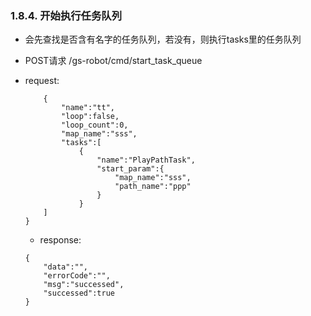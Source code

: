 ###  1.8.4. 开始执行任务队列

  - 会先查找是否含有名字的任务队列，若没有，则执行tasks里的任务队列

  - POST请求 /gs-robot/cmd/start_task_queue

  - request:

    ```
        {
            "name":"tt",
            "loop":false,
            "loop_count":0,
            "map_name":"sss",
            "tasks":[
                {
                    "name":"PlayPathTask",
                    "start_param":{
                        "map_name":"sss",
                        "path_name":"ppp"
                    }
                }
        ]
    }
    ```
	
	 - response:

    ```
    {
        "data":"",
        "errorCode":"",
        "msg":"successed",
        "successed":true
    }
    ```